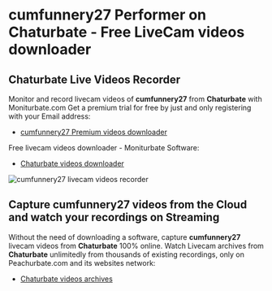 # cumfunnery27 Performer on Chaturbate - Free LiveCam videos downloader

## Chaturbate Live Videos Recorder

Monitor and record livecam videos of **cumfunnery27** from **Chaturbate** with Moniturbate.com
Get a premium trial for free by just and only registering with your Email address:
* [cumfunnery27 Premium videos downloader](https://moniturbate.com/request-demo-licence-key.html)

Free livecam videos downloader - Moniturbate Software:
* [Chaturbate videos downloader](https://moniturbate.com/moniturbate-download-software.html)

![cumfunnery27 livecam videos recorder](https://peachurnet.com/templates/moniturbate-software.png)


## Capture cumfunnery27 videos from the Cloud and watch your recordings on Streaming

Without the need of downloading a software, capture **cumfunnery27** livecam videos from **Chaturbate** 100% online.
Watch Livecam archives from **Chaturbate** unlimitedly from thousands of existing recordings, only on Peachurbate.com and its websites network:
* [Chaturbate videos archives](https://peachurnet.com/)